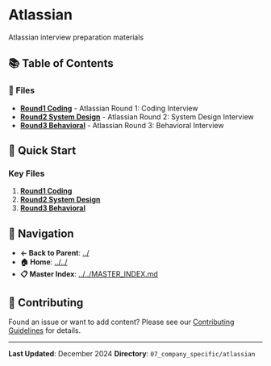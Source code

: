 # Atlassian

Atlassian interview preparation materials

## 📚 Table of Contents

### 📄 Files

- **[Round1 Coding](round1-coding.md)** - Atlassian Round 1: Coding Interview
- **[Round2 System Design](round2-system-design.md)** - Atlassian Round 2: System Design Interview
- **[Round3 Behavioral](round3-behavioral.md)** - Atlassian Round 3: Behavioral Interview

## 🚀 Quick Start

### Key Files
1. **[Round1 Coding](round1-coding.md)**
1. **[Round2 System Design](round2-system-design.md)**
1. **[Round3 Behavioral](round3-behavioral.md)**

## 🔗 Navigation

- **← Back to Parent**: [../](../)
- **🏠 Home**: [../../](../..)
- **📋 Master Index**: [../../MASTER_INDEX.md](../../..MASTER_INDEX.md)

## 🤝 Contributing

Found an issue or want to add content? Please see our [Contributing Guidelines](../../CONTRIBUTING.md) for details.

---

**Last Updated**: December 2024
**Directory**: `07_company_specific/atlassian`
